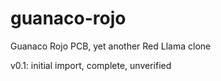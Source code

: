 # guanaco-rojo
Guanaco Rojo PCB, yet another Red Llama clone

v0.1: initial import, complete, unverified
